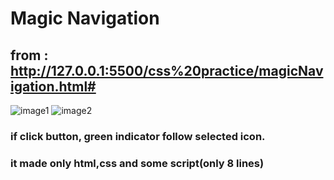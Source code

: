 # Magic Navigation

## from : http://127.0.0.1:5500/css%20practice/magicNavigation.html#

![image1](https://user-images.githubusercontent.com/76437987/144751059-b3fad651-718e-4dbb-831d-a51a2c609fd3.PNG)
![image2](https://user-images.githubusercontent.com/76437987/144751075-1bdc38d1-effc-4f95-9ff7-1fcb78224bd9.PNG)

### if click button, green indicator follow selected icon.
### it made only html,css and some script(only 8 lines)